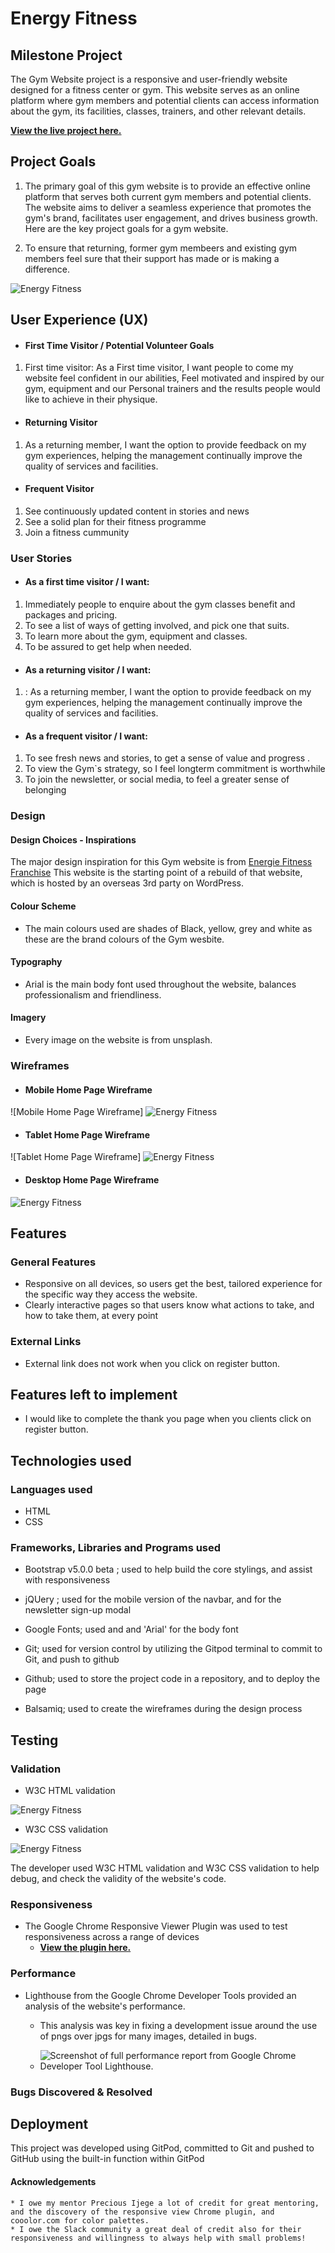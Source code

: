 # Energy Fitness

## Milestone Project

The Gym Website project is a responsive and user-friendly website designed for a fitness center or gym. This website serves as an online platform where gym members and potential clients can access information about the gym, its facilities, classes, trainers, and other relevant details.



**[View the live project here.]( https://abdulsyed05.github.io/1st-project1/)**

## Project Goals

1. The primary goal of this gym website is to provide an effective online platform that serves both current gym members and potential clients. The website aims to deliver a seamless experience that promotes the gym's brand, facilitates user engagement, and drives business growth. Here are the key project goals for a gym website.

2. To ensure that returning, former gym membeers and existing gym members feel sure that their support has made or is making a difference.

![Energy Fitness](readme-images/ui-responsive.png)


## User Experience (UX)

-  #### First Time Visitor / Potential Volunteer Goals

1. First time visitor: As a First time visitor, I want people to come my website feel confident in our abilities, Feel motivated and inspired by our gym, equipment and our Personal trainers and the results people would like to achieve in their physique. 

-  #### Returning Visitor 

1. As a returning member, I want the option to provide feedback on my gym experiences, helping the management continually improve the quality of services and facilities.

-  #### Frequent Visitor 

1. See continuously updated content in stories and news
2. See a solid plan for their fitness programme
3. Join a fitness cummunity

### User Stories

-   #### As a first time visitor / I want:

1. Immediately people to enquire about the gym classes benefit and packages and pricing.
2. To see a list of ways of getting involved, and pick one that suits.
3. To learn more about the gym, equipment and classes.
4. To be assured to get help when needed. 

-  #### As a returning visitor / I want:

1. : As a returning member, I want the option to provide feedback on my gym experiences, helping the management continually improve the quality of services and facilities.

-  #### As a frequent visitor / I want: 

1. To see fresh news and stories, to get a sense of value and progress .
2. To view the Gym`s strategy, so I feel longterm commitment is worthwhile
3. To join the newsletter, or social media, to feel a greater sense of belonging 

### Design

#### Design Choices - Inspirations

The major design inspiration for this Gym website is from [Energie Fitness Franchise](https://energiefitness.com/)
This website is the starting point of a rebuild of that website, which is hosted by an overseas 3rd party on WordPress.

#### Colour Scheme

- The main colours used are shades of Black, yellow, grey and white as these are the brand colours of the Gym wesbite.

#### Typography
- Arial is the main body font used throughout the website, balances professionalism and friendliness.


#### Imagery
- Every image on the website is from unsplash.


### Wireframes

- #### Mobile Home Page Wireframe

![Mobile Home Page Wireframe]
![Energy Fitness](assets/readme-images/wireframe-mobile.png)




- #### Tablet Home Page Wireframe

![Tablet Home Page Wireframe]
![Energy Fitness](assets/readme-images/wireframe-tablet.png)

- #### Desktop Home Page Wireframe

![Energy Fitness](assets/readme-images/wireframe.desktop.png)

## Features

### General Features

- Responsive on all devices, so users get the best, tailored experience for the specific way they access the website.
- Clearly interactive pages so that users know what actions to take, and how to take them, at every point 



### External Links

- External link does not work when you click on register button.

## Features left to implement

- I would like to complete the thank you page when you clients click on register button.

## Technologies used

### Languages used

* HTML
* CSS

### Frameworks, Libraries and Programs used

* Bootstrap v5.0.0 beta ; used to help build the core stylings, and assist with responsiveness

* jQUery ; used for the mobile version of the navbar, and for the newsletter sign-up modal

* Google Fonts; used and and 'Arial' for the body font

* Git; used for version control by utilizing the Gitpod terminal to commit to Git, and push to github

* Github; used to store the project code in a repository, and to deploy the page

* Balsamiq; used to create the wireframes during the design process



## Testing

### Validation
* W3C HTML validation

![Energy Fitness](readme-images/html-validator.png)



* W3C CSS validation

![Energy Fitness](readme-images/css-validator.png)
 

The developer used W3C HTML validation and W3C CSS validation to help debug, and check the validity of the website's code.

### Responsiveness
* The Google Chrome Responsive Viewer Plugin was used to test responsiveness across a range of devices
    * **[View the plugin here.](https://chrome.google.com/webstore/detail/responsive-viewer/inmopeiepgfljkpkidclfgbgbmfcennb?hl=en)**

### Performance
* Lighthouse from the Google Chrome Developer Tools provided an analysis of the website's performance.
    * This analysis was key in fixing a development issue around the use of pngs over jpgs for many images, detailed in bugs.

    * ![Screenshot of full performance report from Google Chrome Developer Tool Lighthouse.](readme-images/lighthouse.png)   





### Bugs Discovered & Resolved



## Deployment

This project was developed using GitPod, committed to Git and pushed to GitHub using the built-in function within GitPod


   #### Acknowledgements

    * I owe my mentor Precious Ijege a lot of credit for great mentoring, and the discovery of the responsive view Chrome plugin, and cooolor.com for color palettes.
    * I owe the Slack community a great deal of credit also for their responsiveness and willingness to always help with small problems!
